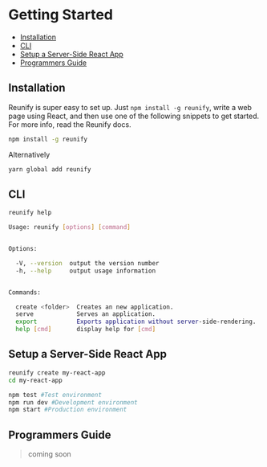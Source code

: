 # Getting Started

* [Installation](#installation)
* [CLI](#cli)
* [Setup a Server-Side React App](#setup-a-server-side-react-app)
* [Programmers Guide](#programmers-guide)

## Installation

Reunify is super easy to set up. Just `npm install -g reunify`, write a web page using React, and then use one of the following snippets to get started. For more info, read the Reunify docs.

```bash
npm install -g reunify
```

Alternatively

```bash
yarn global add reunify
```

## CLI

```bash
reunify help
```

```bash
Usage: reunify [options] [command]


Options:

  -V, --version  output the version number
  -h, --help     output usage information


Commands:

  create <folder>  Creates an new application.
  serve            Serves an application.
  export           Exports application without server-side-rendering.
  help [cmd]       display help for [cmd]
```

## Setup a Server-Side React App

```bash
reunify create my-react-app
cd my-react-app

npm test #Test environment
npm run dev #Development environment
npm start #Production environment
```

## Programmers Guide

> coming soon